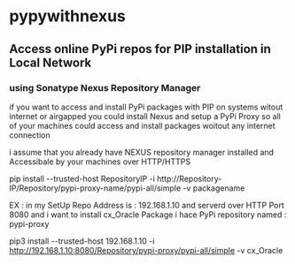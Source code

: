 # pypywithnexus
## Access online PyPi repos for PIP installation in Local Network
### using Sonatype Nexus Repository Manager 

if you want to access and install PyPi packages with PIP on systems witout internet or airgapped
you could install Nexus and setup a PyPi Proxy so all of your machines could access and install packages woitout any internet connection 

i assume that you already have NEXUS repository manager installed and Accessibale by your machines over HTTP/HTTPS 



pip install  --trusted-host RepositoryIP -i http://Repository-IP/Repository/pypi-proxy-name/pypi-all/simple -v packagename

EX : in my SetUp Repo Address is  : 192.168.1.10 and serverd over HTTP Port 8080 and i want to install cx_Oracle Package
i hace PyPi repository named : pypi-proxy


pip3 install  --trusted-host 192.168.1.10 -i http://192.168.1.10:8080/Repository/pypi-proxy/pypi-all/simple -v cx_Oracle
